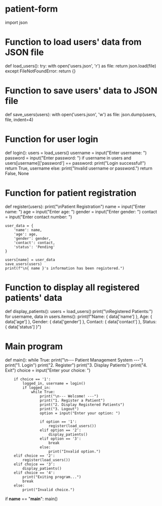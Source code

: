# patient-form
import json

# Function to load users' data from JSON file
def load_users():
    try:
        with open('users.json', 'r') as file:
            return json.load(file)
    except FileNotFoundError:
        return {}

# Function to save users' data to JSON file
def save_users(users):
    with open('users.json', 'w') as file:
        json.dump(users, file, indent=4)

# Function for user login
def login():
    users = load_users()
    username = input("Enter username: ")
    password = input("Enter password: ")
    if username in users and users[username]['password'] == password:
        print("Login successful!")
        return True, username
    else:
        print("Invalid username or password.")
        return False, None

# Function for patient registration
def register(users):
    print("\nPatient Registration")
    name = input("Enter name: ")
    age = input("Enter age: ")
    gender = input("Enter gender: ")
    contact = input("Enter contact number: ")

    user_data = {
        'name': name,
        'age': age,
        'gender': gender,
        'contact': contact,
        'status': 'Pending'
    }
    
    users[name] = user_data
    save_users(users)
    print(f"\n{ name }'s information has been registered.")

# Function to display all registered patients' data
def display_patients():
    users = load_users()
    print("\nRegistered Patients:")
    for username, data in users.items():
        print(f"Name: { data['name'] }, Age: { data['age'] }, Gender: { data['gender'] }, Contact: { data['contact'] }, Status: { data['status'] }")

# Main program
def main():
    while True:
        print("\n--- Patient Management System ---")
        print("1. Login")
        print("2. Register")
        print("3. Display Patients")
        print("4. Exit")
        choice = input("Enter your choice: ")

        if choice == '1':
            logged_in, username = login()
            if logged_in:
                while True:
                    print("\n--- Welcome! ---")
                    print("1. Register a Patient")
                    print("2. Display Registered Patients")
                    print("3. Logout")
                    option = input("Enter your option: ")
                    
                    if option == '1':
                        register(load_users())
                    elif option == '2':
                        display_patients()
                    elif option == '3':
                        break
                    else:
                        print("Invalid option.")
        elif choice == '2':
            register(load_users())
        elif choice == '3':
            display_patients()
        elif choice == '4':
            print("Exiting program...")
            break
        else:
            print("Invalid choice.")

if __name__ == "__main__":
    main()
